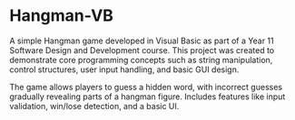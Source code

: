 # Hangman-VB
A simple Hangman game developed in Visual Basic as part of a Year 11 Software Design and Development course. This project was created to demonstrate core programming concepts such as string manipulation, control structures, user input handling, and basic GUI design.

The game allows players to guess a hidden word, with incorrect guesses gradually revealing parts of a hangman figure. Includes features like input validation, win/lose detection, and a basic UI.

